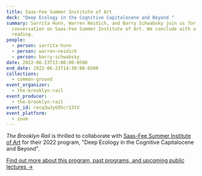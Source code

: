 ```yaml
---
title: Saas-Fee Summer Institute of Art
deck: "Deep Ecology in the Cognitive Capitalocene and Beyond "
summary: Sarrita Hunn, Warren Neidich, and Barry Schwabsky join us for a
  conversation on Saas-Fee Summer Institute of Art. We conclude with a poetry
  reading.
people:
  - person: sarrita-hunn
  - person: warren-neidich
  - person: barry-schwabsky
date: 2022-06-23T13:00:00-0500
end_date: 2022-06-23T14:30:00-0500
collections:
  - common-ground
event_organizer:
  - the-brooklyn-rail
event_producer:
  - the-brooklyn-rail
event_id: recq3wJyG95cr13tV
event_platform:
  - zoom
---
```

*The Brooklyn Rail* is thrilled to collaborate with [Saas-Fee Summer Institute of Art](https://sfsia.art/about/) for their 2022 program, "Deep Ecology in the Cognitive Capitalocene and Beyond". 

[Find out more about this program, past programs, and upcoming public lectures →](https://sfsia.art/2022-new-york-city/)

[](https://sfsia.art/2022-new-york-city/)